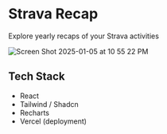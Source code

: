 # Strava Recap
Explore yearly recaps of your Strava activities

![Screen Shot 2025-01-05 at 10 55 22 PM](https://github.com/user-attachments/assets/e9ac8068-6d69-4b51-81a4-e1fdb25016a3)

## Tech Stack
* React
* Tailwind / Shadcn
* Recharts
* Vercel (deployment)
